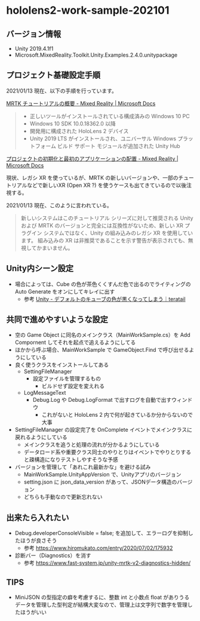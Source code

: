 # hololens2-work-sample-202101

## バージョン情報

* Unity 2019.4.1f1
* Microsoft.MixedReality.Toolkit.Unity.Examples.2.4.0.unitypackage

## プロジェクト基礎設定手順

2021/01/13 現在、以下の手順を行っています。

[MRTK チュートリアルの概要 \- Mixed Reality \| Microsoft Docs](https://docs.microsoft.com/ja-jp/windows/mixed-reality/develop/unity/tutorials/mr-learning-base-01)

> * 正しいツールがインストールされている構成済みの Windows 10 PC
> * Windows 10 SDK 10.0.18362.0 以降
> * 開発用に構成された HoloLens 2 デバイス
> * Unity 2019 LTS がインストールされ、ユニバーサル Windows プラットフォーム ビルド サポート モジュールが追加された Unity Hub

[プロジェクトの初期化と最初のアプリケーションの配置 \- Mixed Reality \| Microsoft Docs](https://docs.microsoft.com/ja-jp/windows/mixed-reality/develop/unity/tutorials/mr-learning-base-02)

現状、レガシ XR を使っているが、MRTK の新しいバージョンや、一部のチュートリアルなどで新しいXR (Open XR ?) を使うケースも出てきているので以後注視する。

2021/01/13 現在、このように言われている。

> 新しいシステムはこのチュートリアル シリーズに対して推奨される Unity および MRTK のバージョンと完全には互換性がないため、新しい XR プラグイン システムではなく、Unity の組み込みのレガシ XR を使用しています。 組み込みの XR は非推奨であることを示す警告が表示されても、無視してかまいません。

## Unity内シーン設定

* 場合によっては、Cube の色が茶色くくすんだ色で出るのでライティングの Auto Generate をオンにしてキレイに出す
  * 参考 [Unity \- デフォルトのキューブの色が黒くなってしまう｜teratail](https://teratail.com/questions/248387)

## 共同で進めやすいような設定

* 空の Game Object に同名のメインクラス（MainWorkSample.cs）を Add Compornent してそれを起点で追えるようにしてる
* ほかから呼ぶ場合、MainWorkSample で GameObject.Find で呼び出せるようにしている
* 良く使うクラスをインストールしてある
  * SettingFileManager
    * 設定ファイルを管理するもの
      * ビルドせず設定を変えれる
  * LogMessageText
    * Debug.Log や Debug.LogFormat で出すログを自動で出すウィンドウ
      * これがないと HoloLens 2 内で何が起きているか分からないので大事
* SettingFileManager の設定完了を OnComplete イベントでメインクラスに戻れるようにしている
  * メインクラスを追うと処理の流れが分かるようにしている
  * データロード系や重要クラス同士のやりとりはイベントでやりとりすると疎構造になりテストしやすそうな予感
* バージョンを管理して「あれこれ最新かな」を避ける試み
  * MainWorkSample.UnityAppVersion で、Unityアプリのバージョン
  * setting.json に json_data_version があって、JSONデータ構造のバージョン
  * どちらも手動なので更新忘れない

## 出来たら入れたい

* Debug.developerConsoleVisible = false; を追加して、エラーログを抑制したほうが良さそう
  * 参考 https://www.hiromukato.com/entry/2020/07/02/175932
* 診断バー（Diagnostics）を消す
  * 参考 https://www.fast-system.jp/unity-mrtk-v2-diagnostics-hidden/

## TIPS

* MiniJSON の型指定の癖を考慮するに、整数 int と小数点 float がありうるデータを管理した型判定が結構大変なので、管理上は文字列で数字を管理したほうがいい
